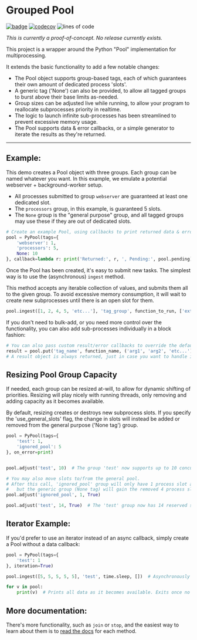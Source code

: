 # Grouped Pool 
[![badge](https://github.com/shadowmoose/PyGroupedPool/workflows/Pytest/badge.svg)](https://github.com/shadowmoose/PyGroupedPool/actions)
[![codecov](https://codecov.io/gh/shadowmoose/PyGroupedPool/branch/master/graph/badge.svg)](https://codecov.io/gh/shadowmoose/PyGroupedPool)
![lines of code](https://my-api.link/gh/lines?repo=PyGroupedPool&exts=py)

*This is currently a proof-of-concept. No release currently exists.*

This project is a wrapper around the Python "Pool" implementation for multiprocessing.

It extends the basic functionality to add a few notable changes:

+ The Pool object supports group-based tags, each of which guarantees their own amount of dedicated process 'slots'.
+ A generic tag ('None') can also be provided, to allow all tagged groups to burst above their base limits as-needed.
+ Group sizes can be adjusted live while running, to allow your program to reallocate subprocesses priority in realtime.
+ The logic to launch infinite sub-processes has been streamlined to prevent excessive memory usage.
+ The Pool supports data & error callbacks, or a simple generator to iterate the results as they're returned.

---

## Example:

This demo creates a Pool object with three groups. Each group can be named whatever you want. 
In this example, we emulate a potential webserver + background-worker setup.

+ All processes submitted to group `webserver` are guaranteed at least one dedicated slot.
+ The `processors` group, in this example, is guaranteed 5 slots.
+ The `None` group is the "general purpose" group, and all tagged groups may use these if they are out of dedicated slots.
```python
# Create an example Pool, using callbacks to print returned data & errors.
pool = PyPool(tags={
    'webserver': 1,
    'processors': 5,
    None: 10
}, callback=lambda r: print('Returned:', r, ', Pending:', pool.pending), on_error=print)
```

Once the Pool has been created, it's easy to submit new tasks. The simplest way is to use the (asynchronous) `ingest` method.

This method accepts any iterable collection of values, and submits them all to the given group.
To avoid excessive memory consumption, it will wait to create new subprocesses until there is an open slot for them.

```python
pool.ingest([1, 2, 4, 5, 'etc...'], 'tag_group', function_to_run, ['extra_func_arguments'])
```

If you don't need to bulk-add, or you need more control over the functionality, you can also add sub-processes individually in a block fashion:

```python
# You can also pass custom result/error callbacks to override the defaults:
result = pool.put('tag_name', function_name, ('arg1', 'arg2', 'etc...'), callback=print, error=print)  
# A result object is always returned, just in case you want to handle it manually.
```


## Resizing Pool Group Capacity
If needed, each group can be resized at-will, to allow for dynamic shifting of priorities.
Resizing will play nicely with running threads, only removing and adding capacity as it becomes available.

By default, resizing creates or destroys new subprocess slots. 
If you specify the 'use_general_slots' flag, the change in slots will instead be added or removed from the general purpose ('None tag') group.
```python
pool = PyPool(tags={
    'test': 1,
    'ignored_pool': 5
}, on_error=print)


pool.adjust('test', 10)  # The group 'test' now supports up to 10 concurrent processes. 9 slots have been created.

# You may also move slots to/from the general pool.
# After this call, 'ignored_pool' group will only have 1 process slot available -
#   but the generic group (None tag) will gain the removed 4 process slots:
pool.adjust('ignored_pool', 1, True)

pool.adjust('test', 14, True)  # The 'test' group now has 14 reserved slots for processes, and the general pool has 0.
```

## Iterator Example:
If you'd prefer to use an iterator instead of an async callback, simply create a Pool without a data callback:
```python
pool = PyPool(tags={
    'test': 1
}, iteration=True)

pool.ingest([5, 5, 5, 5, 5], 'test', time.sleep, [])  # Asynchronously run a subprocess for each value, using util function.

for v in pool:
    print(v)  # Prints all data as it becomes available. Exits once no further data is incoming.
```

## More documentation:
There's more functionality, such as `join` or `stop`, and the easiest way to learn about them is to [read the docs](./pool.py) for each method.

